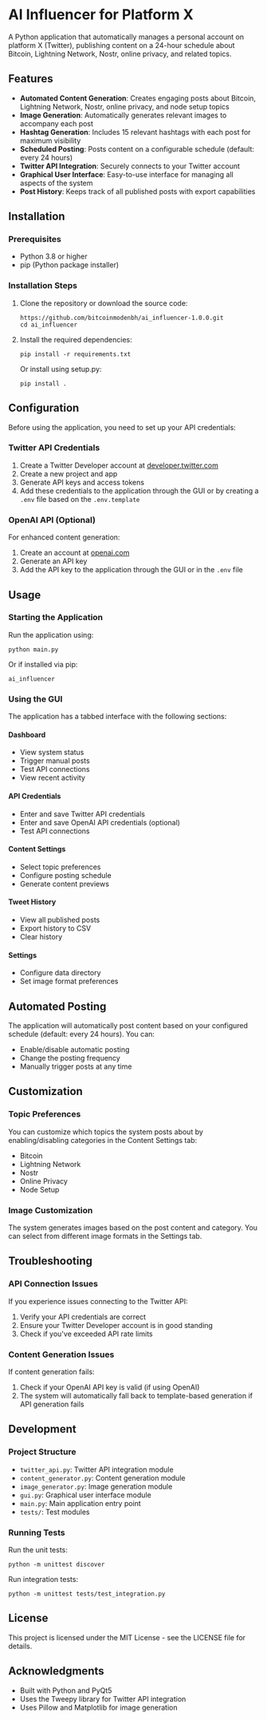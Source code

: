 # AI Influencer for Platform X

A Python application that automatically manages a personal account on platform X (Twitter), publishing content on a 24-hour schedule about Bitcoin, Lightning Network, Nostr, online privacy, and related topics.

## Features

- **Automated Content Generation**: Creates engaging posts about Bitcoin, Lightning Network, Nostr, online privacy, and node setup topics
- **Image Generation**: Automatically generates relevant images to accompany each post
- **Hashtag Generation**: Includes 15 relevant hashtags with each post for maximum visibility
- **Scheduled Posting**: Posts content on a configurable schedule (default: every 24 hours)
- **Twitter API Integration**: Securely connects to your Twitter account
- **Graphical User Interface**: Easy-to-use interface for managing all aspects of the system
- **Post History**: Keeps track of all published posts with export capabilities

## Installation

### Prerequisites

- Python 3.8 or higher
- pip (Python package installer)

### Installation Steps

1. Clone the repository or download the source code:
   ```
   https://github.com/bitcoinmodenbh/ai_influencer-1.0.0.git
   cd ai_influencer
   ```

2. Install the required dependencies:
   ```
   pip install -r requirements.txt
   ```

   Or install using setup.py:
   ```
   pip install .
   ```

## Configuration

Before using the application, you need to set up your API credentials:

### Twitter API Credentials

1. Create a Twitter Developer account at [developer.twitter.com](https://developer.twitter.com/)
2. Create a new project and app
3. Generate API keys and access tokens
4. Add these credentials to the application through the GUI or by creating a `.env` file based on the `.env.template`

### OpenAI API (Optional)

For enhanced content generation:

1. Create an account at [openai.com](https://openai.com/)
2. Generate an API key
3. Add the API key to the application through the GUI or in the `.env` file

## Usage

### Starting the Application

Run the application using:

```
python main.py
```

Or if installed via pip:

```
ai_influencer
```

### Using the GUI

The application has a tabbed interface with the following sections:

#### Dashboard

- View system status
- Trigger manual posts
- Test API connections
- View recent activity

#### API Credentials

- Enter and save Twitter API credentials
- Enter and save OpenAI API credentials (optional)
- Test API connections

#### Content Settings

- Select topic preferences
- Configure posting schedule
- Generate content previews

#### Tweet History

- View all published posts
- Export history to CSV
- Clear history

#### Settings

- Configure data directory
- Set image format preferences

## Automated Posting

The application will automatically post content based on your configured schedule (default: every 24 hours). You can:

- Enable/disable automatic posting
- Change the posting frequency
- Manually trigger posts at any time

## Customization

### Topic Preferences

You can customize which topics the system posts about by enabling/disabling categories in the Content Settings tab:

- Bitcoin
- Lightning Network
- Nostr
- Online Privacy
- Node Setup

### Image Customization

The system generates images based on the post content and category. You can select from different image formats in the Settings tab.

## Troubleshooting

### API Connection Issues

If you experience issues connecting to the Twitter API:

1. Verify your API credentials are correct
2. Ensure your Twitter Developer account is in good standing
3. Check if you've exceeded API rate limits

### Content Generation Issues

If content generation fails:

1. Check if your OpenAI API key is valid (if using OpenAI)
2. The system will automatically fall back to template-based generation if API generation fails

## Development

### Project Structure

- `twitter_api.py`: Twitter API integration module
- `content_generator.py`: Content generation module
- `image_generator.py`: Image generation module
- `gui.py`: Graphical user interface module
- `main.py`: Main application entry point
- `tests/`: Test modules

### Running Tests

Run the unit tests:

```
python -m unittest discover
```

Run integration tests:

```
python -m unittest tests/test_integration.py
```

## License

This project is licensed under the MIT License - see the LICENSE file for details.

## Acknowledgments

- Built with Python and PyQt5
- Uses the Tweepy library for Twitter API integration
- Uses Pillow and Matplotlib for image generation
